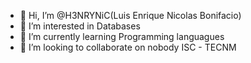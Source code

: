 - 👋 Hi, I’m @H3NRYNiC(Luis Enrique Nicolas Bonifacio)
- 👀 I’m interested in Databases
- 🌱 I’m currently learning Programming languagues
- 💞️ I’m looking to collaborate on nobody
ISC - TECNM
<!---
H3NRYNiC/H3NRYNiC is a ✨ special ✨ repository because its `README.md` (this file) appears on your GitHub profile.
You can click the Preview link to take a look at your changes.
--->
